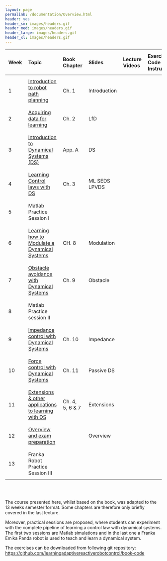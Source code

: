 ```yaml
---
layout: page
permalink: /documentation/Overview.html
header: yes
header_sm: images/headers.gif
header_med: images/headers.gif
header_large: images/headers.gif
header_xl: images/headers.gif
--- 	
```


<style>
/* Adjust the table column widths */
.table100 th, .table100 td {
    padding: 10px; /* Adjust the padding for better spacing */
    text-align: left; /* Align text to the left for better readability */
}

/* Set specific widths for the columns */
.column1 {
    width: 5%; /* Adjust width as needed */
}
.column2 {
    width: 35%; /* Adjust width as needed */
}
.column3 {
    width: 10%; /* Adjust width as needed */
}
.column4 {
    width: 20%; /* Adjust width as needed */
}
.column5 {
    width: 15%; /* Adjust width as needed */
}
.column6 {
    width: 10%; /* Adjust width as needed */
}
/* Ensure table takes full width but columns are constrained */
.table100 {
    width: 100%;
    table-layout: fixed; /* Make sure the table respects the column widths */
}
</style>


<div class="limiter">
<div class="wrap-table100">
<div class="table100 ver3 m-b-110">
<table data-vertable="ver3">
<thead>
<tr class="row100 head">
<th class="column100 column1" data-column="column1">Week</th>
<th class="column100 column2" data-column="column2">Topic</th>
<th class="column100 column3" data-column="column3">Book Chapter</th>
<th class="column100 column4" data-column="column4">Slides</th>
<th class="column100 column5" data-column="column5">Lecture Videos</th>
<th class="column100 column6" data-column="column6">Exercises - Code & Instructions</th>
</tr>
</thead>
<tbody>
<tr class="row100">
<td class="column100 column1" data-column="column1">1</td>
<!-- <td class="column100 column2" data-column="column2"> <a href="Introduction.html">Introduction</a> </td> -->
<td class="column100 column2" data-column="column2"> <a href="L1-Introduction.html"> Introduction to robot path planning </a> </td>
<td class="column100 column3" data-column="column3"> Ch. 1 </td>
<td class="column100 column4" data-column="column4"> Introduction </td>
</tr>

<tr class="row100">
<td class="column100 column1" data-column="column1">2</td>
<!-- <td class="column100 column2" data-column="column2">  <a href="Learning.html">Learning DS from Demonstrations</a> </td> -->
<td class="column100 column2" data-column="column2"> <a href="L2-Learning.html"> Acquiring data for learning </a> </td>
<td class="column100 column3" data-column="column3"> Ch. 2 </td>
<td class="column100 column4" data-column="column4"> LfD </td>
</tr>

<tr class="row100">
<td class="column100 column1" data-column="column1">3</td>
<td class="column100 column2" data-column="column2"> <a href="L3-DS.html">Introduction to Dynamical Systems (DS) </a> </td>
<td class="column100 column3" data-column="column3"> App. A</td>
<td class="column100 column4" data-column="column4"> DS </td>
</tr>

<tr class="row100">
<td class="column100 column1" data-column="column1">4</td>
<!-- <td class="column100 column2" data-column="column2"><a href="Modulation_obs.html">  Modulation of dynamical systems: Locally refinement and Obstacle avoidance</a></td> -->
<td class="column100 column2" data-column="column2"> <a href="L4-Learning_Control.html"> Learning Control laws with DS </a> </td>
<td class="column100 column3" data-column="column3"> Ch. 3 </td>
<td class="column100 column4" data-column="column4"> ML SEDS LPVDS </td>
</tr>


<tr class="row100">
<td class="column100 column1" data-column="column1">5</td>
<td class="column100 column2" data-column="column2">Matlab Practice Session I	</td>
<td class="column100 column3" data-column="column3"></td>
<td class="column100 column4" data-column="column4"></td>
</tr>


<tr class="row100">
<td class="column100 column1" data-column="column1">6</td>
<td class="column100 column2" data-column="column2"> <a href="L6-Modulation.html"> Learning how to Modulate a Dynamical Systems </a> </td>
<td class="column100 column3" data-column="column3"> CH. 8 </td>
<td class="column100 column4" data-column="column4"> Modulation </td>
</tr>

<tr class="row100">
<td class="column100 column1" data-column="column1">7</td>
<td class="column100 column2" data-column="column2"> <a href="L7-Avoidance.html"> Obstacle avoidance with Dynamical Systems </a> </td>
<td class="column100 column3" data-column="column3"> Ch. 9 </td>
<td class="column100 column4" data-column="column4"> Obstacle </td>
</tr>

<tr class="row100">
<td class="column100 column1" data-column="column1">8</td>
<td class="column100 column2" data-column="column2"> Matlab Practice session II	 </td>
<td class="column100 column3" data-column="column3"></td>
<td class="column100 column4" data-column="column4"></td>
</tr>


<tr class="row100">
<td class="column100 column1" data-column="column1">9</td>
<td class="column100 column2" data-column="column2"> <a href="L9-Impedance.html"> Impedance control with Dynamical Systems </a> </td>
<td class="column100 column3" data-column="column3"> Ch. 10 </td>
<td class="column100 column4" data-column="column4"> Impedance </td>
</tr>

<tr class="row100">
<td class="column100 column1" data-column="column1">10</td>
<td class="column100 column2" data-column="column2"> <a href="L10-Force.html"> Force control with Dynamical Systems </a> </td>
<td class="column100 column3" data-column="column3"> Ch. 11 </td>
<td class="column100 column4" data-column="column4"> Passive DS </td>
</tr>

<tr class="row100">
<td class="column100 column1" data-column="column1">11</td>
<td class="column100 column2" data-column="column2"> <a href="L11-Extensions.html"> Extensions & other applications to learning with DS </a> </td>
<td class="column100 column3" data-column="column3"> Ch. 4, 5, 6 & 7</td>
<td class="column100 column4" data-column="column4"> Extensions </td>
</tr>

<tr class="row100">
<td class="column100 column1" data-column="column1">12</td>
<td class="column100 column2" data-column="column2"> <a href="L12-Overview.html"> Overview and exam preparation </a> </td>
<td class="column100 column3" data-column="column3"></td>
<td class="column100 column4" data-column="column4"> Overview </td>
</tr>

<tr class="row100">
<td class="column100 column1" data-column="column1">13</td>
<td class="column100 column2" data-column="column2"> Franka Robot Practice Session III</td>
<td class="column100 column3" data-column="column3"></td>
<td class="column100 column4" data-column="column4"></td>
</tr>

</tbody>
</table>
</div>
</div>
</div>

<br><br> <!-- Add some space here -->

The course presented here, whilst based on the book, was adapted to the 13 weeks semester format. Some chapters are therefore only briefly covered in the last lecture.

Moreover, practical sessions are proposed, where students can experiment with the complete pipeline of learning a control law with dynamical systems. The first two sessions are Matlab simulations and in the last one a Franka Emika Panda robot is used to teach and learn a dynamical system.

The exercises can be downloaded from following git repository:
<a href="https://github.com/learningadaptivereactiverobotcontrol/book-code"> https://github.com/learningadaptivereactiverobotcontrol/book-code </a>


<!-- Note: The texts in the table are links. If you want to have more information, please click on them. -->

<!--===============================================================================================-->	
<!-- <script src="vendor/jquery/jquery-3.2.1.min.js"></script> -->
<!--===============================================================================================-->
<!-- <script src="vendor/bootstrap/js/popper.js"></script> -->
<!-- <script src="vendor/bootstrap/js/bootstrap.min.js"></script> -->
<!--===============================================================================================-->
<!-- <script src="vendor/select2/select2.min.js"></script> -->
<!--===============================================================================================-->
<!-- <script src="js/main.js"></script> -->
